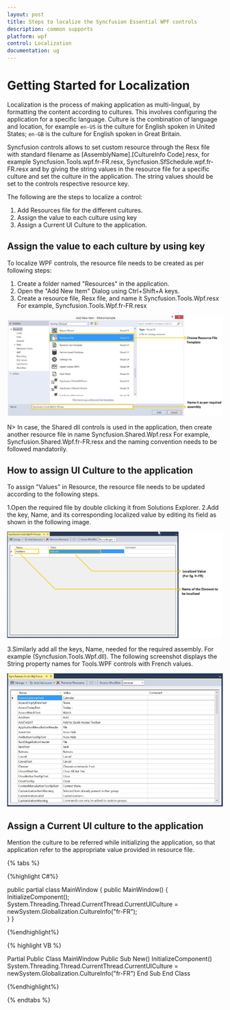 ```yaml
---
layout: post
title: Steps to localize the Syncfusion Essential WPF controls
description: common supports
platform: wpf
control: Localization
documentation: ug
---
```


# Getting Started for Localization

Localization is the process of making application as multi-lingual, by formatting the content according to cultures. This involves configuring the application for a specific language. Culture is the combination of language and location, for example `en-US` is the culture for English spoken in United States; `en-GB` is the culture for English spoken in Great Britain. 

Syncfusion controls allows to set custom resource through the Resx file with standard filename as [AssemblyName].[CultureInfo Code].resx, for example Syncfusion.Tools.wpf.fr-FR.resx, Syncfusion.SfSchedule.wpf.fr-FR.resx and by giving the string values in the resource file for a specific culture and set the culture in the application. The string values should be set to the controls respective resource key.

The following are the steps to localize a control:

1. Add Resources file for the different cultures.
2. Assign the value to each culture using key
3. Assign a Current UI Culture to the application.

## Assign the value to each culture by using key


To localize WPF controls, the resource file needs to be created as per following steps:

1. Create a folder named "Resources" in the application.
2. Open the "Add New Item" Dialog using Ctrl+Shift+A keys.
3. Create a resource file, Resx file, and name it Syncfusion.Tools.Wpf.resx For example, Syncfusion.Tools.Wpf.fr-FR.resx

![](Localization_images/GettingStarted_img1.jpeg)


N> In case, the Shared dll controls is used in the application, then create another resource file in name Syncfusion.Shared.Wpf.resx For example, Syncfusion.Shared.Wpf.fr-FR.resx and the naming convention needs to be followed mandatorily.

## How to assign UI Culture to the application

To assign "Values" in Resource, the resource file needs to be updated according to the following steps.

1.Open the required file by double clicking it from Solutions Explorer.
2.Add the key, Name, and its corresponding localized value by editing its field as shown in the following image.

![](Localization_images/GettingStarted_img2.jpeg)


3.Similarly add all the keys, Name, needed for the required assembly. For example (Syncfusion.Tools.Wpf.dll). The following screenshot displays the String property names for Tools.WPF controls with French values.

![](Localization_images/GettingStarted_img3.jpeg)


## Assign a Current UI culture to the application

Mention the culture to be referred while initializing the application, so that application refer to the appropriate value provided in resource file.

{% tabs %}

{%highlight C#%}

public partial class MainWindow
{
public MainWindow() 
{     
	InitializeComponent();  
   	System.Threading.Thread.CurrentThread.CurrentUICulture = newSystem.Globalization.CultureInfo("fr-FR");   
}
} 
 
{%endhighlight%}

{% highlight VB %}

Partial Public Class MainWindow
Public Sub New()
	InitializeComponent()
	   System.Threading.Thread.CurrentThread.CurrentUICulture = newSystem.Globalization.CultureInfo("fr-FR")
End Sub
End Class

{%endhighlight%}

{% endtabs %}